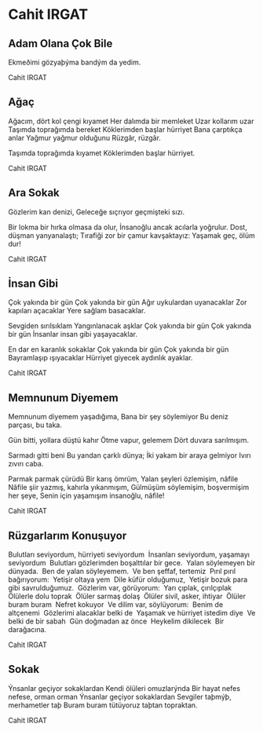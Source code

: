 # Cahit IRGAT

## Adam Olana Çok Bile

Ekmeðimi gözyaþýma bandým da yedim.

Cahit IRGAT

## Ağaç

Ağacım, dört kol çengi kıyamet
Her dalımda bir memleket
Uzar kollarım uzar
Taşımda toprağımda bereket
Köklerimden başlar hürriyet
Bana çarptıkça anlar
Yağmur yağmur olduğunu
Rüzgâr, rüzgâr.

Taşımda toprağımda kıyamet
Köklerimden başlar hürriyet.

Cahit IRGAT

## Ara Sokak

Gözlerim kan denizi,
Geleceğe sıçrıyor geçmişteki sızı.

Bir lokma bir hırka olmasa da olur,
İnsanoğlu ancak acılarla yoğrulur.
Dost, düşman yanyanalaştı;
Tırafiği zor bir çamur kavşaktayız:
Yaşamak geç, ölüm dur!

Cahit IRGAT

## İnsan Gibi

Çok yakında bir gün
Çok yakında bir gün
Ağır uykulardan uyanacaklar
Zor kapıları açacaklar
Yere sağlam basacaklar.

Sevgiden sırılsıklam
Yangınlanacak aşklar
Çok yakında bir gün
Çok yakında bir gün
İnsanlar insan gibi yaşayacaklar.

En dar en karanlık sokaklar
Çok yakında bir gün 
Çok yakında bir gün
Bayramlaşıp ışıyacaklar
Hürriyet giyecek aydınlık ayaklar.

Cahit IRGAT

## Memnunum Diyemem

Memnunum diyemem yaşadığıma,
Bana bir şey söylemiyor
Bu deniz parçası, bu taka.

Gün bitti, yollara düştü kahır
Ötme vapur, gelemem
Dört duvara sarılmışım.

Sarmadı gitti beni
Bu yandan çarklı dünya;
İki yakam bir araya gelmiyor
Ivırı zıvırı caba.

Parmak parmak çürüdü
Bir karış ömrüm,
Yalan şeyleri özlemişim, nâfile
Nâfile şiir yazmış, kahırla yıkanmışım,
Gülmüşüm söylemişim, boşvermişim her şeye,
Senin için yaşamışım insanoğlu, nâfile!

Cahit IRGAT

## Rüzgarlarım Konuşuyor

Bulutları seviyordum, hürriyeti seviyordum  
İnsanları seviyordum, yaşamayı seviyordum  
Bulutları gözlerimden boşalttılar bir gece.  
Yalan söylemeyen bir dünyada.  
Ben de yalan söyleyemem.  
Ve ben şeffaf, tertemiz  
Pırıl pırıl bağırıyorum:  
Yetişir oltaya yem  
Dile küfür olduğumuz,  
Yetişir bozuk para gibi savrulduğumuz.  
Gözlerim var, görüyorum:  
Yarı çıplak, çırılçıplak  
Ölülerle dolu toprak  
Ölüler sarmaş dolaş  
Ölüler sivil, asker, ihtiyar  
Ölüler buram buram  
Nefret kokuyor  
Ve dilim var, söylüyorum:  
Benim de altçenemi  
Gözlerimi alacaklar belki de  
Yaşamak ve hürriyet istedim diye  
Ve belki de bir sabah  
Gün doğmadan az önce  
Heykelim dikilecek  
Bir darağacına.

Cahit IRGAT

## Sokak

Ýnsanlar geçiyor sokaklardan
Kendi ölüleri omuzlarýnda
Bir hayat nefes nefese, orman orman
Ýnsanlar geçiyor sokaklardan
Sevgiler taþmýþ, merhametler taþ
Buram buram tütüyoruz taþtan topraktan.

Cahit IRGAT